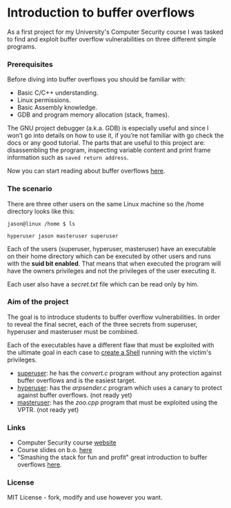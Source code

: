 # Introduction to buffer overflows
As a first project for my University's Computer Security course I was tasked to find and exploit buffer overflow vulnerabilities on three different simple programs.

### Prerequisites
Before diving into buffer overflows you should be familiar with:
* Basic C/C++ understanding.
* Linux permissions.
*	Basic Assembly knowledge.
*	GDB and program memory allocation (stack, frames).

The GNU project debugger (a.k.a. GDB) is especially useful and since I won’t go into details on how to use it, if you’re not familiar with go check the docs or any good tutorial. The parts that are useful to this project are: disassembling the program, inspecting variable content and print frame information such as `saved return address`.

Now you can start reading about buffer overflows [here](https://github.com/JasonPap/Buffer-Overflows#links).

### The scenario
There are three other users on the same Linux machine so the /home directory looks like this:
```
jason@linux /home $ ls

hyperuser jason masteruser superuser
```
Each of the users (superuser, hyperuser, masteruser) have an executable on their home directory which can be executed by other users and runs with the **suid bit enabled**. That means that when executed the program will have the owners privileges and not the privileges of the user executing it. 

Each user also have a *secret.txt* file which can be read only by him.


### Aim of the project
The goal is to introduce students to buffer overflow vulnerabilities. In order to reveal the final secret, each of the three secrets from superuser, hyperuser and masteruser must be combined.

Each of the executables have a different flaw that must be exploited with the ultimate goal in each case to [create a Shell](https://github.com/JasonPap/Buffer-Overflows/tree/master/shellcode) running with the victim's privileges.

* [superuser](https://github.com/JasonPap/Buffer-Overflows/tree/master/superuser): he has the *convert.c* program without any protection against buffer overflows and is the easiest target.
* [hyperuser](https://github.com/JasonPap/Buffer-Overflows/tree/master/hyperuser): has the *arpsender.c* program which uses a canary to protect against buffer overflows. (not ready yet)
* [masteruser](https://github.com/JasonPap/Buffer-Overflows/tree/master/masteruser): has the *zoo.cpp* program that must be exploited using the VPTR. (not ready yet)


### Links
* Computer Security course [website](http://crypto.di.uoa.gr/csec/Asphaleia_Ypologistikon_Systematon/YS13.html)
* Course slides on b.o. [here](https://onedrive.live.com/redir?resid=F5C8E228AE2A5BA0!174981&authkey=!APSO6hIJ5_rC2hc&ithint=file%2cpdf)
* "Smashing the stack for fun and profit" great introduction to buffer overflows [here](http://insecure.org/stf/smashstack.html).


### License
MIT License - fork, modify and use however you want.
